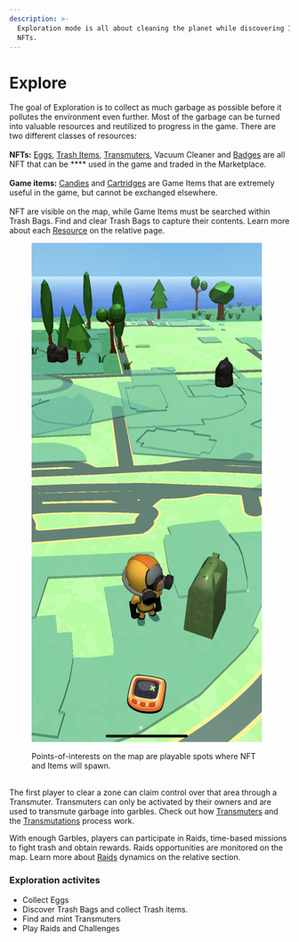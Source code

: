 ```yaml
---
description: >-
  Exploration mode is all about cleaning the planet while discovering Items and
  NFTs.
---
```


# Explore

The goal of Exploration is to collect as much garbage as possible before it pollutes the environment even further. Most of the garbage can be turned into valuable resources and reutilized to progress in the game. There are two different classes of resources: \
\
**NFTs:** [Eggs](../resources/nft/eggs.md), [Trash Items](../resources/nft/trash-items.md), [Transmuters](../resources/nft/transmuters.md), Vacuum Cleaner and [Badges](../resources/nft/badges.md) are all NFT that can be **** used in the game and traded in the Marketplace.\
\
**Game items:** [Candies](../resources/game-items/candies.md) and [Cartridges](../resources/game-items/cartridges.md) are Game Items that are extremely useful in the game, but cannot be exchanged elsewhere. \
\
NFT are visible on the map, while Game Items must be searched within Trash Bags. Find and clear Trash Bags to capture their contents. Learn more about each [Resource](../resources/) on the relative page.

<figure><img src="../../.gitbook/assets/IMG_1604 (1).png" alt=""><figcaption><p>Points-of-interests on the map are playable spots where NFT and Items will spawn.</p></figcaption></figure>

\
The first player to clear a zone can claim control over that area through a Transmuter. Transmuters can only be activated by their owners and are used to transmute garbage into garbles. Check out how [Transmuters](../resources/nft/transmuters.md) and the [Transmutations](transmutation.md) process work.

With enough Garbles, players can participate in Raids, time-based missions to fight trash and obtain rewards. Raids opportunities are monitored on the map. Learn more about [Raids](raid.md) dynamics on the relative section.&#x20;

### Exploration activites

* Collect Eggs
* Discover Trash Bags and collect Trash items.
* Find and mint Transmuters
* Play Raids and Challenges
